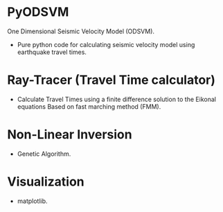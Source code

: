 # PyODSVM
One Dimensional Seismic Velocity Model (ODSVM).
- Pure python code for calculating seismic velocity model using earthquake travel times.

# Ray-Tracer (Travel Time calculator)
- Calculate Travel Times using a finite difference solution to the Eikonal equations Based on fast marching method (FMM).

# Non-Linear Inversion
- Genetic Algorithm.

# Visualization
- matplotlib.
